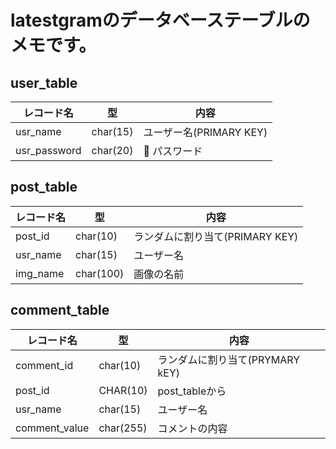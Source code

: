 # latestgramのデータベーステーブルのメモです。

## user_table
|レコード名|型|内容|
|---|---|---|
|usr_name  | char(15) | ユーザー名(PRIMARY KEY)|
|usr_password|char(20) | パスワード |

## post_table
|レコード名|型|内容|
|---|---|---|
|post_id  |char(10)|ランダムに割り当て(PRIMARY KEY)|
|usr_name | char(15)| ユーザー名|
|img_name |char(100) |画像の名前|

## comment_table
|レコード名|型|内容|
|---|---|---|
|comment_id  | char(10) | ランダムに割り当て(PRYMARY kEY) |
|post_id | CHAR(10)|post_tableから|
|usr_name |char(15) |ユーザー名|
|comment_value |char(255) |コメントの内容|
